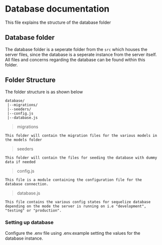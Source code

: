 # Database documentation

  This file explains the structure of the database folder 

## Database folder

  The database folder is a seperate folder from the `src` which houses the server files, since the database is a seperate instance from the server itself. All files and concerns regarding the database can be found within this folder.

## Folder Structure 

The folder structure is as shown below
```
database/
 |--migrations/
 |--seeders/
 |--config.js
 |--database.js
```

> migrations 

    This folder will contain the migration files for the various models in the models folder

> seeders

    This folder will contain the files for seeding the database with dummy data if needed

> config.js

    This file is a module containing the configuration file for the database connection.

> database.js

    This file contains the various config states for sequelize database depending on the mode the server is running on i.e "development", "testing" or "production". 

### Setting up database 

Configure the .env file using .env.example setting the values for the database instance.